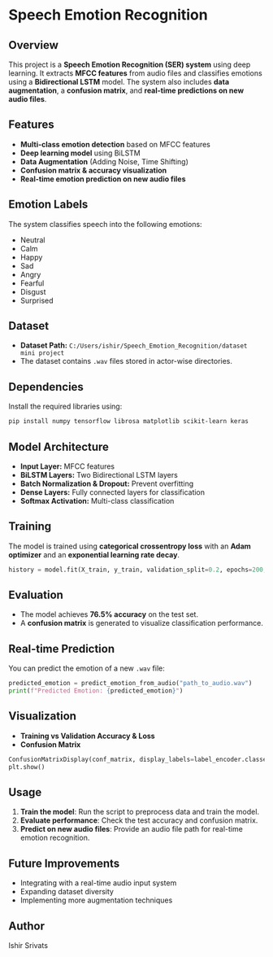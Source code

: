 # Speech Emotion Recognition

## Overview
This project is a **Speech Emotion Recognition (SER) system** using deep learning. It extracts **MFCC features** from audio files and classifies emotions using a **Bidirectional LSTM** model. The system also includes **data augmentation**, a **confusion matrix**, and **real-time predictions on new audio files**.

## Features
- **Multi-class emotion detection** based on MFCC features
- **Deep learning model** using BiLSTM
- **Data Augmentation** (Adding Noise, Time Shifting)
- **Confusion matrix & accuracy visualization**
- **Real-time emotion prediction on new audio files**

## Emotion Labels
The system classifies speech into the following emotions:
- Neutral
- Calm
- Happy
- Sad
- Angry
- Fearful
- Disgust
- Surprised

## Dataset
- **Dataset Path:** `C:/Users/ishir/Speech_Emotion_Recognition/dataset mini project`
- The dataset contains `.wav` files stored in actor-wise directories.

## Dependencies
Install the required libraries using:
```bash
pip install numpy tensorflow librosa matplotlib scikit-learn keras
```

## Model Architecture
- **Input Layer:** MFCC features
- **BiLSTM Layers:** Two Bidirectional LSTM layers
- **Batch Normalization & Dropout:** Prevent overfitting
- **Dense Layers:** Fully connected layers for classification
- **Softmax Activation:** Multi-class classification

## Training
The model is trained using **categorical crossentropy loss** with an **Adam optimizer** and an **exponential learning rate decay**.
```python
history = model.fit(X_train, y_train, validation_split=0.2, epochs=200, batch_size=16, callbacks=[checkpoint])
```

## Evaluation
- The model achieves **76.5% accuracy** on the test set.
- A **confusion matrix** is generated to visualize classification performance.

## Real-time Prediction
You can predict the emotion of a new `.wav` file:
```python
predicted_emotion = predict_emotion_from_audio("path_to_audio.wav")
print(f"Predicted Emotion: {predicted_emotion}")
```

## Visualization
- **Training vs Validation Accuracy & Loss**
- **Confusion Matrix**
```python
ConfusionMatrixDisplay(conf_matrix, display_labels=label_encoder.classes_).plot(cmap='Blues')
plt.show()
```

## Usage
1. **Train the model**: Run the script to preprocess data and train the model.
2. **Evaluate performance**: Check the test accuracy and confusion matrix.
3. **Predict on new audio files**: Provide an audio file path for real-time emotion recognition.

## Future Improvements
- Integrating with a real-time audio input system
- Expanding dataset diversity
- Implementing more augmentation techniques

## Author
Ishir Srivats

